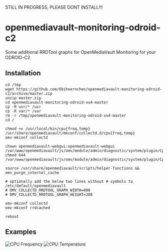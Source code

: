 STILL IN PROGRESS, PLEASE DONT INSTALL!!!

# openmediavault-monitoring-odroid-c2
Some additional RRDTool graphs for OpenMediaVault Monitoring for your ODROID-C2.

## Installation
```Shell
cd /tmp
wget https://github.com/Obihoernchen/openmediavault-monitoring-odroid-c2/archive/master.zip
unzip master.zip
cd openmediavault-monitoring-odroid-xu4-master
cp -R usr/* /usr
cp -R var/* /var
rm -r /tmp/openmediavault-monitoring-odroid-xu4-master
cd /

chmod +x /usr/local/bin/cpu{freq,temp} /usr/share/openmediavault/mkconf/collectd.d/cpu{freq,temp}
omv-mkconf collectd

chown openmediavault-webgui:openmediavault-webgui /var/www/openmediavault/js/omv/module/admin/diagnostic/system/plugin/Cpu{Temperature,Frequency}.js
chmod 644 /var/www/openmediavault/js/omv/module/admin/diagnostic/system/plugin/Cpu{Temperature,Frequency}.js

source /usr/share/openmediavault/scripts/helper-functions && omv_purge_internal_cache

# optionally add the below two lines without # symbols to /etc/default/openmediavault
# OMV_COLLECTD_RRDTOOL_GRAPH_WIDTH=800
# OMV_COLLECTD_RRDTOOL_GRAPH_HEIGHT=200

omv-mkconf collectd
omv-mkconf rrdcached

reboot
```

## Examples
![CPU Frequency](http://obihoernchen.net/wordpress/wp-content/uploads/2015/10/Screenshot-from-2015-10-20-18-56-20.png)
![CPU Temperature](http://obihoernchen.net/wordpress/wp-content/uploads/2015/10/Screenshot-from-2015-10-20-18-56-42.png)
